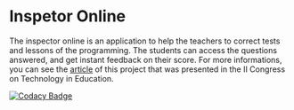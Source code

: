 # Inspetor Online
The inspector online is an application to help the teachers to correct tests and lessons of the programming. The students can access the questions answered, and get instant feedback on their score. For more informations, you can see the [article](http://ceur-ws.org/Vol-1877/CtrlE2017_MOA_08_120.pdf) of this project that was presented in the II Congress on Technology in Education.

[![Codacy Badge](https://api.codacy.com/project/badge/Grade/1d25afec6be94e0296cc594ebca853c0)](https://www.codacy.com/app/Potigol/Scala_AlunoProfessor_Simple?utm_source=github.com&amp;utm_medium=referral&amp;utm_content=leisiamedeiros/Scala_AlunoProfessor_Simple&amp;utm_campaign=Badge_Grade)
